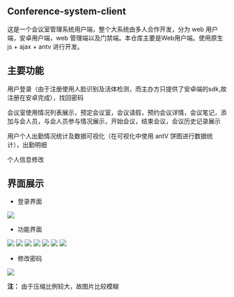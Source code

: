 ## Conference-system-client
这是一个会议室管理系统用户端，整个大系统由多人合作开发，分为 web 用户端，安卓用户端，web 管理端以及门禁端。本仓库主要是Web用户端。使用原生 js + ajax + antv 进行开发。
## 主要功能
用户登录（由于注册使用人脸识别及活体检测，而主办方只提供了安卓端的sdk,故注册在安卓完成），找回密码

会议室使用情况列表展示，预定会议室，会议请假，预约会议详情，会议笔记，添加与会人员，与会人员参与情况展示，开始会议，结束会议，会议历史记录展示

用户个人出勤情况统计及数据可视化（在可视化中使用 antV 饼图进行数据统计），出勤明细

个人信息修改
## 界面展示
- 登录界面

![](https://github.com/zyg1999/Conference-system-client/blob/master/images/Screenshot_20190830_185235_com.android.chrome.jpg)
- 功能界面

![](https://github.com/zyg1999/Conference-system-client/blob/master/images/Screenshot_20190830_185255_com.android.chrome.jpg)
![](https://github.com/zyg1999/Conference-system-client/blob/master/images/Screenshot_20190830_185420_com.android.chrome.jpg)
![](https://github.com/zyg1999/Conference-system-client/blob/master/images/Screenshot_20190830_193557_com.android.chrome.jpg)
![](https://github.com/zyg1999/Conference-system-client/blob/master/images/Screenshot_20190830_185602_com.android.chrome.jpg)
![](https://github.com/zyg1999/Conference-system-client/blob/master/images/Screenshot_20190830_185610_com.android.chrome.jpg)
![](https://github.com/zyg1999/Conference-system-client/blob/master/images/Screenshot_20190830_185655_com.android.chrome.jpg)
![](https://github.com/zyg1999/Conference-system-client/blob/master/images/Screenshot_20190830_185709_com.android.chrome.jpg)

- 修改密码

![](https://github.com/zyg1999/Conference-system-client/blob/master/images/Screenshot_20190830_185822_com.android.chrome.jpg)


**注：**
由于压缩比例较大，故图片比较模糊
